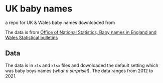 # UK baby names


a repo for UK &amp; Wales baby names downloaded from 

The data is from [Office of National Statistics, Baby names in England and Wales Statistical bulletins](https://www.ons.gov.uk/peoplepopulationandcommunity/birthsdeathsandmarriages/livebirths/bulletins/babynamesenglandandwales/previousReleases?page=1)

## Data 

The data is in `xls` and `xlsx` files and downloaded the default setting which was baby boys names (_what a surprise_!). The data ranges from 2012 to 2021.

